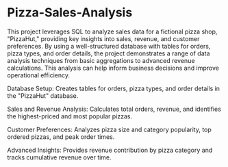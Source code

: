 # Pizza-Sales-Analysis
This project leverages SQL to analyze sales data for a fictional pizza shop, "PizzaHut," providing key insights into sales, revenue, and customer preferences. By using a well-structured database with tables for orders, pizza types, and order details, the project demonstrates a range of data analysis techniques from basic aggregations to advanced revenue calculations. This analysis can help inform business decisions and improve operational efficiency.

Database Setup: Creates tables for orders, pizza types, and order details in the "PizzaHut" database.

Sales and Revenue Analysis: Calculates total orders, revenue, and identifies the highest-priced and most popular pizzas.

Customer Preferences: Analyzes pizza size and category popularity, top ordered pizzas, and peak order times.

Advanced Insights: Provides revenue contribution by pizza category and tracks cumulative revenue over time.






